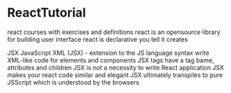 # ReactTutorial
react courses with exercises and definitions
react is an opensource library for building user interface
react is declarative
you tell it creates

JSX
JavaScript XML (JSX) - extension to the JS language syntax
write XML-like code for elements and components
JSX tags have a tag bame, attributes and children
JSX is not a necessity to write React application
JSX makes your react code similar and elegant
JSX ultimately transpiles to pure JSScript which is understood by the browsers

